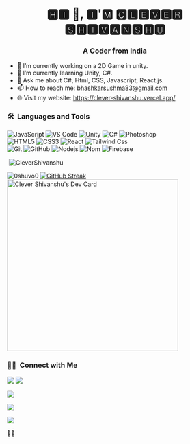 <h1 align="center">🅷🅸 👋, 🅸'🅼 🅲🅻🅴🆅🅴🆁 🆂🅷🅸🆅🅰🅽🆂🅷🆄</h1>
<h3 align="center">A Coder from India</h3>

- 🔭 I’m currently working on a 2D Game in unity.
- 🌱 I’m currently learning Unity, C#.
- 💬 Ask me about C#, Html, CSS, Javascript, React.js.
- 📫 How to reach me: bhashkarsushma83@gmail.com
- 🌐 Visit my website: https://clever-shivanshu.vercel.app/

### 🛠 &nbsp;Languages and Tools

![JavaScript](https://img.shields.io/badge/-JavaScript-%23F7DF1C?style=for-the-badge&logo=javascript&logoColor=000000&labelColor=%23F7DF1C&color=%23FFCE5A)
![VS Code](http://img.shields.io/badge/-VS%20Code-007ACC?style=for-the-badge&logo=visual-studio-code&logoColor=ffffff)
![Unity](https://img.shields.io/badge/Unity-Lightpurple?style=for-the-badge&logo=UNITY)
![C#](https://img.shields.io/badge/%23-red?style=for-the-badge&logo=C#)
![Photoshop](https://img.shields.io/badge/Photoshop-grey?style=for-the-badge)
<br>
![HTML5](https://img.shields.io/badge/-HTML5-%23E44D27?style=for-the-badge&logo=html5&logoColor=ffffff)
![CSS3](https://img.shields.io/badge/-CSS3-%231572B6?style=for-the-badge&logo=css3)
![React](https://img.shields.io/badge/-React-61DAFB?style=for-the-badge&logo=react&logoColor=ffffff)
![Tailwind Css](https://img.shields.io/badge/Tailwind_CSS-38B2AC?style=for-the-badge&logo=tailwind-css&logoColor=white)
<br>
![Git](https://img.shields.io/badge/-Git-%23F05032?style=for-the-badge&logo=git&logoColor=%23ffffff)
![GitHub](https://img.shields.io/badge/-GitHub-181717?style=for-the-badge&logo=github)
![Nodejs](https://img.shields.io/badge/-Nodejs-339933?style=for-the-badge&logo=Node.js&logoColor=ffffff)
![Npm](https://img.shields.io/badge/-npm-CB3837?style=for-the-badge&logo=npm)
![Firebase](https://img.shields.io/badge/-Firebase-FFCA28?style=for-the-badge&logo=firebase&logoColor=ffffff)
<br>
<p>&nbsp;<img align="center" src="https://github-readme-stats.vercel.app/api?username=Clever-Shivanshu&show_icons=true&locale=en" alt="CleverShivanshu" /></p>

<p><img align="left" src="https://github-readme-stats.vercel.app/api/top-langs?username=Clever-Shivanshu&show_icons=true&locale=en&layout=compact" alt="0shuvo0" /></p>




[![GitHub Streak](https://github-readme-streak-stats.herokuapp.com?user=Clever-Shivanshu&theme=tokyonight)](https://git.io/streak-stats)
<a href="https://app.daily.dev/CleverShivanshu"><img src="https://api.daily.dev/devcards/c34029fac25b4a8397456ccdea627e1e.png?r=kmx" width="400" alt="Clever Shivanshu's Dev Card"/></a>
### 🤝🏻 &nbsp;Connect with Me
<a href="https://www.youtube.com/channel/UCOOGi6wBHDcW29qbYf9vPgg"><img src="https://img.shields.io/youtube/channel/subscribers/UCOOGi6wBHDcW29qbYf9vPgg?style=social"/></a>
<img src="https://img.shields.io/github/followers/Clever-Shivanshu?style=social"/>
<p>
  <a href="https://clever-shivanshu.vercel.app/"><img src="https://img.shields.io/badge/Visit-My%20website-purple"/></a>

<a href="mailto:bhashkarsushma83@gmail.com"><img src="https://img.shields.io/badge/-bhashkarsushma83@gmail.com-D14836?style=flat&logo=Gmail&logoColor=white"/></a>

<a href="https://twitter.com/CleverShivanshu"><img src="https://img.shields.io/badge/-@CleverShivanshu-1877F2?style=flat&logo=Twitter&logoColor=white"/></a>
</p>

:technologist:
